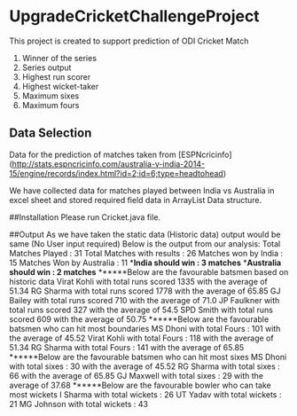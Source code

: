 # UpgradeCricketChallengeProject

This project is created to support prediction of ODI Cricket Match 
1.	Winner of the series
2.	Series output
3.	Highest run scorer
4.	Highest wicket-taker
5.	Maximum sixes
6.	Maximum fours

## Data Selection
Data for the prediction of matches taken from [ESPNcricinfo] (http://stats.espncricinfo.com/australia-v-india-2014-15/engine/records/index.html?id=2;id=6;type=headtohead)

We have collected data for matches played between India vs Australia in excel sheet and stored required field data in ArrayList Data structure.


##Installation
Please run Cricket.java file.

##Output
As we have taken the static data (Historic data) output would be same (No User input required)
Below is the output from our analysis:
Total Matches Played : 31
Total Matches with results : 26
Matches won by India : 15
Matches Won by Australia : 11
*****India should win : 3 matches****
*****Australia should win : 2 matches****
******Below are the favourable batsmen based on historic data
Virat Kohli	 with total runs scored 	1335 with the average of 51.34
RG Sharma	 with total runs scored 	1778 with the average of 65.85
GJ Bailey	 with total runs scored 	710 with the average of 71.0
JP Faulkner	 with total runs scored 	327 with the average of 54.5
SPD Smith	 with total runs scored 	609 with the average of 50.75
******Below are the favourable batsmen who can hit most boundaries
MS Dhoni	 with total Fours : 	101 with the average of 45.52
Virat Kohli	 with total Fours : 	118 with the average of 51.34
RG Sharma	 with total Fours : 	141 with the average of 65.85
******Below are the favourable batsmen who can hit most sixes
MS Dhoni	 with total sixes : 	30 with the average of 45.52
RG Sharma	 with total sixes : 	66 with the average of 65.85
GJ Maxwell	 with total sixes : 	29 with the average of 37.68
******Below are the favourable bowler who can take most wickets
I Sharma	 with total wickets : 	26
UT Yadav	 with total wickets : 	21
MG Johnson	 with total wickets : 	43

